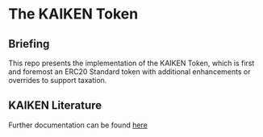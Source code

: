 # The KAIKEN Token 

## Briefing

This repo presents the implementation of the KAIKEN Token, which is first and foremost an ERC20 Standard token with additional enhancements or overrides to support taxation.

## KAIKEN Literature
Further documentation can be found [here](docs.kaikenproject.com)